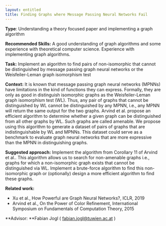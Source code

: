 ```yaml
---
layout: entitled
title: Finding Graphs where Message Passing Neural Networks Fail
---
```


**Type**: Understanding a theory focused paper and implementing a graph
algorithm


**Recommended Skills:** A good understanding of graph algorithms and
some experience with theoretical computer science. Experience with
implementing graph algorithms.


**Task:** Implement an algorithm to find pairs of non-isomorphic that
cannot be distinguished by message passing graph neural networks or the
Weisfeiler-Leman graph isomorphism test


**Context:** It is known that message passing graph neural networks
(MPNNs) have limitations in the kind of functions they can express.
Formally, they are only as good in distinguish isomorphic graphs as the
Weisfeiler-Leman graph isomorphism test (WL). Thus, any pair of graphs
that cannot be distinguished by WL cannot be distinguished by any MPNN,
i.e., any MPNN will return the same output for the two graphs. Arvind et
al. propose an efficient algorithm to determine whether a given graph
can be distinguished from all other graphs by WL. Such graphs are called
amenable. We propose using this algorithm to generate a dataset of pairs
of graphs that are indistinguishable by WL and MPNNs. This dataset could
serve as a benchmark to evaluate graph neural networks that are more
expressive than the MPNN in distinguishing graphs.


**Suggested approach:** Implement the algorithm from Corollary 11 of
Arvind et al.. This algorithm allows us to search for non-amenable
graphs i.e., graphs for which a non-isomorphic graph exists that cannot
be distinguished via WL. Implement a brute-force algorithm to find this
non-isomorphic graph or (optionally) design a more efficient algorithm
to find these graphs.


**Related work:**

-   Xu et al., How Powerful are Graph Neural Networks?, ICLR, 2019
-   Arvind et al., On the Power of Color Refinement, International
    Symposium on Fundamentals of Computation Theory, 2015

**Advisor: **Fabian Jogl ( <fabian.jogl@tuwien.ac.at> )
